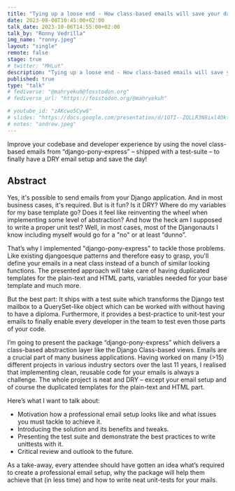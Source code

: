 ```yaml
---
title: "Tying up a loose end - How class-based emails will save your day"
date: 2023-08-08T10:45:00+02:00
talk_date: 2023-10-06T14:55:00+02:00
talk_by: "Ronny Vedrilla"
img_name: "ronny.jpeg"
layout: "single"
remote: false
stage: true
# twitter: "MHLut"
description: "Tying up a loose end - How class-based emails will save your day"
published: true
type: "talk"
# fediverse: "@mahryekuh@fosstodon.org"
# fediverse_url: "https://fosstodon.org/@mahryekuh"

# youtube_id: "zAKcwo5Cyw8"
# slides: "https://docs.google.com/presentation/d/1OTI--ZQLLR3N8ixl4OktEwbXfiau_0BNXicl_3j5uYc/edit?usp=sharing"
# notes: "andrew.jpeg"
---
```



Improve your codebase and developer experience by using the novel class-based emails from “django-pony-express” – shipped with a test-suite – to finally have a DRY email setup and save the day!

## Abstract
 
Yes, it's possible to send emails from your Django application. And in most business cases, it's required. But is it fun? Is it DRY? Where do my variables for my base template go? Does it feel like reinventing the wheel when implementing some level of abstraction? And how the heck am I supposed to write a proper unit test? Well, in most cases, most of the Djangonauts I know including myself would go for a "no" or at least “dunno”.

That’s why I implemented "django-pony-express" to tackle those problems. Like existing djangoesque patterns and therefore easy to grasp, you'll define your emails in a neat class instead of a bunch of similar looking functions. The presented approach will take care of having duplicated templates for the plain-text and HTML parts, variables needed for your base template and much more.

But the best part: It ships with a test suite which transforms the Django test mailbox to a QuerySet-like object which can be worked with without having to have a diploma. Furthermore, it provides a best-practice to unit-test your emails to finally enable every developer in the team to test even those parts of your code.

I’m going to present the package “django-pony-express” which delivers a class-based abstraction layer like the Django Class-based views.
Emails are a crucial part of many business applications. Having worked on many (>15) different projects in various industry sectors over the last 11 years, I realised that implementing clean, reusable code for your emails is always a challenge. The whole project is neat and DRY – except your email setup and of course the duplicated templates for the plain-text and HTML part.

Here’s what I want to talk about:

* Motivation how a professional email setup looks like and what issues you must tackle to achieve it.
* Introducing the solution and its benefits and tweaks.
* Presenting the test suite and demonstrate the best practices to write unittests with it.
* Critical review and outlook to the future.

As a take-away, every attendee should have gotten an idea what’s required to create a professional email setup, why the package will help them achieve that (in less time) and how to write neat unit-tests for your mails.
